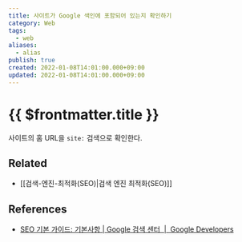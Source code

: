 ```yaml
---
title: 사이트가 Google 색인에 포함되어 있는지 확인하기
category: Web
tags:
  - web
aliases:
  - alias
publish: true
created: 2022-01-08T14:01:00.000+09:00
updated: 2022-01-08T14:01:00.000+09:00
---
```


# {{ $frontmatter.title }}

사이트의 홈 URL을 `site:` 검색으로 확인한다.

## Related

- [[검색-엔진-최적화(SEO)|검색 엔진 최적화(SEO)]]

## References

- [SEO 기본 가이드: 기본사항 | Google 검색 센터  |  Google Developers](https://developers.google.com/search/docs/beginner/seo-starter-guide#determine-whether-your-site-is-in-googles-index)
